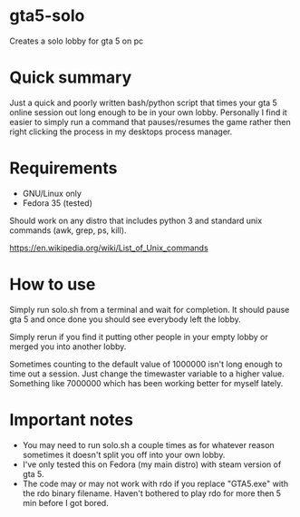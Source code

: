 # gta5-solo
Creates a solo lobby for gta 5 on pc

# Quick summary

Just a quick and poorly written bash/python script that times your gta 5 online session out long enough to be in your own lobby.
Personally I find it easier to simply run a command that pauses/resumes the game rather then right clicking the process in my desktops
process manager.

# Requirements
- GNU/Linux only
- Fedora 35 (tested)

Should work on any distro that includes python 3 and standard unix commands (awk, grep, ps, kill).

https://en.wikipedia.org/wiki/List_of_Unix_commands

# How to use
Simply run solo.sh from a terminal and wait for completion. It should pause gta 5 and once done you should see everybody left the lobby.

Simply rerun if you find it putting other people in your empty lobby or merged you into another lobby.

Sometimes counting to the default value of 1000000 isn't long enough to time out a session. Just change the timewaster variable
to a higher value. Something like 7000000 which has been working better for myself lately.


# Important notes

- You may need to run solo.sh a couple times as for whatever reason sometimes it doesn't split you off into your own lobby.
- I've only tested this on Fedora (my main distro) with steam version of gta 5.
- The code may or may not work with rdo if you replace "GTA5.exe" with the rdo binary filename. Haven't bothered to play rdo
for more then 5 min before I got bored.
